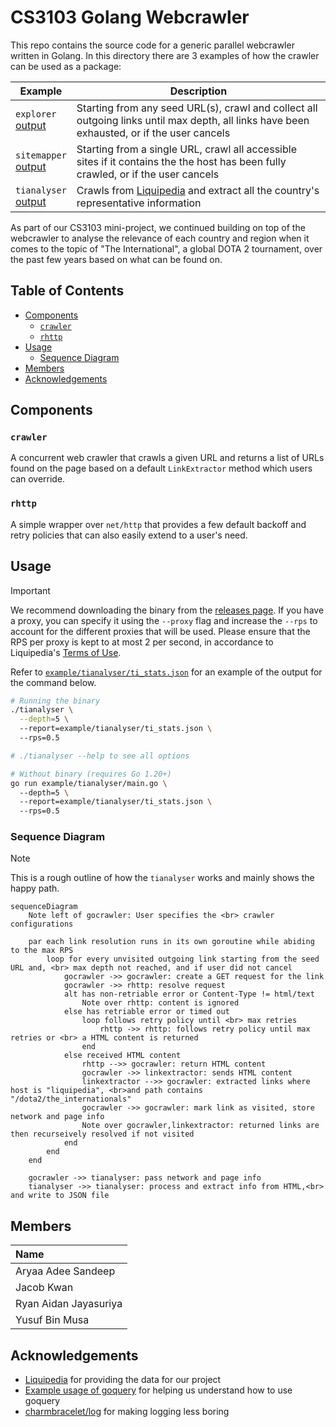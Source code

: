 # CS3103 Golang Webcrawler

This repo contains the source code for a generic parallel webcrawler written in Golang. In this directory there are 3 examples of how the crawler can be used as a package:

| Example                                                                                                                  | Description                                                                                                                                |
| ------------------------------------------------------------------------------------------------------------------------ | ------------------------------------------------------------------------------------------------------------------------------------------ |
| `explorer` <br> [output](https://github.com/yusufaine/cs3103-gocrawler/blob/main/example/explorer/example.com.json)      | Starting from any seed URL(s), crawl and collect all outgoing links until max depth, all links have been exhausted, or if the user cancels |
| `sitemapper` <br> [output](https://github.com/yusufaine/cs3103-gocrawler/blob/main/example/sitemapper/example.com.json)  | Starting from a single URL, crawl all accessible sites if it contains the the host has been fully crawled, or if the user cancels          |
| `tianalyser`  <br>  [output](https://github.com/yusufaine/cs3103-gocrawler/blob/main/example/tianalyser/tianalyser.json) | Crawls from [Liquipedia](https://liquipedia.net/dota2/The_International) and extract all the country's representative information          |

As part of our CS3103 mini-project, we continued building on top of the webcrawler to analyse the relevance of each country and region when it comes to the topic of "The International", a global DOTA 2 tournament, over the past few years based on what can be found on.

<!-- omit in toc -->
## Table of Contents

- [Components](#components)
  - [`crawler`](#crawler)
  - [`rhttp`](#rhttp)
- [Usage](#usage)
  - [Sequence Diagram](#sequence-diagram)
- [Members](#members)
- [Acknowledgements](#acknowledgements)

## Components

### `crawler`

A concurrent web crawler that crawls a given URL and returns a list of URLs found on the page based on a default `LinkExtractor` method which users can override.

### `rhttp`

A simple wrapper over `net/http` that provides a few default backoff and retry policies that can also easily extend to a user's need.

## Usage

> [!IMPORTANT]
> We recommend downloading the binary from the [releases page](https://github.com/yusufaine/gocrawler/releases). If you have a proxy, you can specify it using the `--proxy` flag and increase the `--rps` to account for the different proxies that will be used. Please ensure that the RPS per proxy is kept to at most 2 per second, in accordance to Liquipedia's [Terms of Use](https://liquipedia.net/api-terms-of-use).

Refer to [`example/tianalyser/ti_stats.json`](https://github.com/yusufaine/cs3103-gocrawler/blob/main/example/tianalyser/tianalyser.json) for an example of the output for the command below.

```bash
# Running the binary
./tianalyser \
  --depth=5 \ 
  --report=example/tianalyser/ti_stats.json \ 
  --rps=0.5

# ./tianalyser --help to see all options

# Without binary (requires Go 1.20+)
go run example/tianalyser/main.go \ 
  --depth=5 \ 
  --report=example/tianalyser/ti_stats.json \ 
  --rps=0.5
```

### Sequence Diagram

> [!NOTE]
> This is a rough outline of how the `tianalyser` works and mainly shows the happy path.

```mermaid
sequenceDiagram
    Note left of gocrawler: User specifies the <br> crawler configurations

    par each link resolution runs in its own goroutine while abiding to the max RPS
        loop for every unvisited outgoing link starting from the seed URL and, <br> max depth not reached, and if user did not cancel
            gocrawler ->> gocrawler: create a GET request for the link
            gocrawler ->> rhttp: resolve request
            alt has non-retriable error or Content-Type != html/text
                Note over rhttp: content is ignored
            else has retriable error or timed out
                loop follows retry policy until <br> max retries
                    rhttp ->> rhttp: follows retry policy until max retries or <br> a HTML content is returned
                end
            else received HTML content
                rhttp -->> gocrawler: return HTML content
                gocrawler ->> linkextractor: sends HTML content
                linkextractor -->> gocrawler: extracted links where host is "liquipedia", <br>and path contains "/dota2/the_internationals"
                gocrawler ->> gocrawler: mark link as visited, store network and page info
                Note over gocrawler,linkextractor: returned links are then recurseively resolved if not visited
            end
        end
    end

    gocrawler ->> tianalyser: pass network and page info
    tianalyser ->> tianalyser: process and extract info from HTML,<br> and write to JSON file
```

## Members

| **Name**              |
| :-------------------- |
| Aryaa Adee Sandeep    |
| Jacob Kwan            |
| Ryan Aidan Jayasuriya |
| Yusuf Bin Musa        |

## Acknowledgements

- [Liquipedia](https://liquipedia.net/dota2/The_International) for providing the data for our project
- [Example usage of goquery](https://www.flysnow.org/2018/01/20/golang-goquery-examples-selector) for helping us understand how to use goquery
- [charmbracelet/log](https://github.com/charmbracelet/log) for making logging less boring
